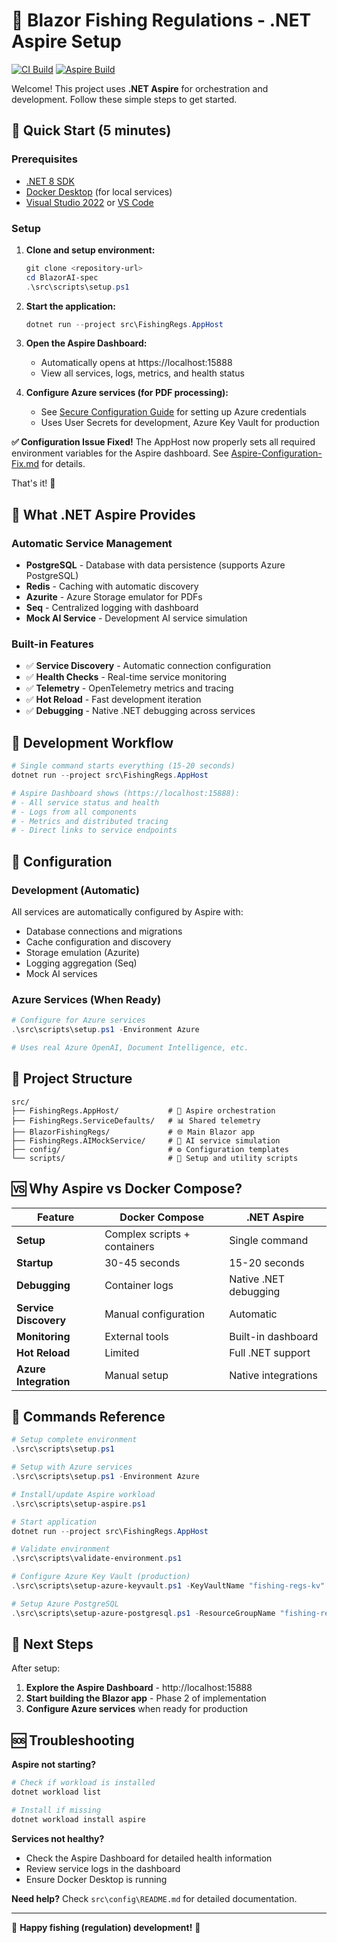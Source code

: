 # 🎣 Blazor Fishing Regulations - .NET Aspire Setup

[![CI Build](https://github.com/rockfordlhotka/BlazorFishingRegs/actions/workflows/ci.yml/badge.svg)](https://github.com/rockfordlhotka/BlazorFishingRegs/actions/workflows/ci.yml)
[![Aspire Build](https://github.com/rockfordlhotka/BlazorFishingRegs/actions/workflows/aspire-ci.yml/badge.svg)](https://github.com/rockfordlhotka/BlazorFishingRegs/actions/workflows/aspire-ci.yml)

Welcome! This project uses **.NET Aspire** for orchestration and development. Follow these simple steps to get started.

## 🚀 Quick Start (5 minutes)

### Prerequisites
- [.NET 8 SDK](https://dotnet.microsoft.com/download/dotnet/8.0)
- [Docker Desktop](https://www.docker.com/products/docker-desktop) (for local services)
- [Visual Studio 2022](https://visualstudio.microsoft.com/) or [VS Code](https://code.visualstudio.com/)

### Setup

1. **Clone and setup environment:**
   ```powershell
   git clone <repository-url>
   cd BlazorAI-spec
   .\src\scripts\setup.ps1
   ```

2. **Start the application:**
   ```powershell
   dotnet run --project src\FishingRegs.AppHost
   ```

3. **Open the Aspire Dashboard:**
   - Automatically opens at https://localhost:15888
   - View all services, logs, metrics, and health status

4. **Configure Azure services (for PDF processing):**
   - See [Secure Configuration Guide](docs/Secure-Configuration-Guide.md) for setting up Azure credentials
   - Uses User Secrets for development, Azure Key Vault for production

**✅ Configuration Issue Fixed!** The AppHost now properly sets all required environment variables for the Aspire dashboard. See [Aspire-Configuration-Fix.md](docs/Aspire-Configuration-Fix.md) for details.

That's it! 🎉

## 🔧 What .NET Aspire Provides

### Automatic Service Management
- **PostgreSQL** - Database with data persistence (supports Azure PostgreSQL)
- **Redis** - Caching with automatic discovery
- **Azurite** - Azure Storage emulator for PDFs
- **Seq** - Centralized logging with dashboard
- **Mock AI Service** - Development AI service simulation

### Built-in Features
- ✅ **Service Discovery** - Automatic connection configuration
- ✅ **Health Checks** - Real-time service monitoring
- ✅ **Telemetry** - OpenTelemetry metrics and tracing
- ✅ **Hot Reload** - Fast development iteration
- ✅ **Debugging** - Native .NET debugging across services

## 🎯 Development Workflow

```powershell
# Single command starts everything (15-20 seconds)
dotnet run --project src\FishingRegs.AppHost

# Aspire Dashboard shows (https://localhost:15888):
# - All service status and health
# - Logs from all components  
# - Metrics and distributed tracing
# - Direct links to service endpoints
```

## 🔐 Configuration

### Development (Automatic)
All services are automatically configured by Aspire with:
- Database connections and migrations
- Cache configuration and discovery
- Storage emulation (Azurite)
- Logging aggregation (Seq)
- Mock AI services

### Azure Services (When Ready)
```powershell
# Configure for Azure services
.\src\scripts\setup.ps1 -Environment Azure

# Uses real Azure OpenAI, Document Intelligence, etc.
```

## 📁 Project Structure

```
src/
├── FishingRegs.AppHost/           # 🎯 Aspire orchestration
├── FishingRegs.ServiceDefaults/   # 📊 Shared telemetry
├── BlazorFishingRegs/             # 🌐 Main Blazor app
├── FishingRegs.AIMockService/     # 🤖 AI service simulation
├── config/                        # ⚙️ Configuration templates
└── scripts/                       # 🔧 Setup and utility scripts
```

## 🆚 Why Aspire vs Docker Compose?

| Feature | Docker Compose | .NET Aspire |
|---------|----------------|-------------|
| **Setup** | Complex scripts + containers | Single command |
| **Startup** | 30-45 seconds | 15-20 seconds |
| **Debugging** | Container logs | Native .NET debugging |
| **Service Discovery** | Manual configuration | Automatic |
| **Monitoring** | External tools | Built-in dashboard |
| **Hot Reload** | Limited | Full .NET support |
| **Azure Integration** | Manual setup | Native integrations |

## 🔧 Commands Reference

```powershell
# Setup complete environment
.\src\scripts\setup.ps1

# Setup with Azure services  
.\src\scripts\setup.ps1 -Environment Azure

# Install/update Aspire workload
.\src\scripts\setup-aspire.ps1

# Start application
dotnet run --project src\FishingRegs.AppHost

# Validate environment
.\src\scripts\validate-environment.ps1

# Configure Azure Key Vault (production)
.\src\scripts\setup-azure-keyvault.ps1 -KeyVaultName "fishing-regs-kv" -Interactive

# Setup Azure PostgreSQL
.\src\scripts\setup-azure-postgresql.ps1 -ResourceGroupName "fishing-regs-rg" -ServerName "fishing-regs-db" -AdminUsername "fishadmin" -AdminPassword (ConvertTo-SecureString "YourPassword" -AsPlainText -Force)
```

## 🚀 Next Steps

After setup:

1. **Explore the Aspire Dashboard** - http://localhost:15888
2. **Start building the Blazor app** - Phase 2 of implementation
3. **Configure Azure services** when ready for production

## 🆘 Troubleshooting

**Aspire not starting?**
```powershell
# Check if workload is installed
dotnet workload list

# Install if missing
dotnet workload install aspire
```

**Services not healthy?**
- Check the Aspire Dashboard for detailed health information
- Review service logs in the dashboard
- Ensure Docker Desktop is running

**Need help?** Check `src\config\README.md` for detailed documentation.

---

🎣 **Happy fishing (regulation) development!** 🎣
